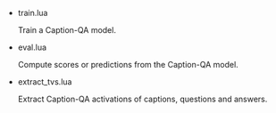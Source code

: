 * train.lua

	Train a Caption-QA model. 
	
* eval.lua

	Compute scores or predictions from the Caption-QA model.
	
* extract_tvs.lua

	Extract Caption-QA activations of captions, questions and answers.